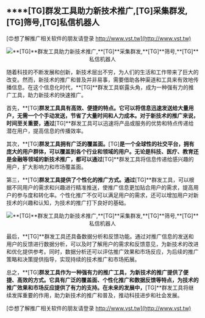 ## ****[TG]**群发工具助力新技术推广,**[TG]**采集群发,**[TG]**筛号,**[TG]**私信机器人**

[😍想了解推广相关软件的朋友请登录 http://www.vst.tw](http://www.vst.tw)

 <center><img src="https://vst.tw/MP4/tuiguang/png/4.png" alt="**[TG]**群发工具助力新技术推广,**[TG]**采集群发,**[TG]**筛号,**[TG]**私信机器人"></center>

随着科技的不断发展和创新，新技术层出不穷，为人们的生活和工作带来了巨大的改变。然而，新技术的推广和普及并非易事，需要借助各种渠道和工具来有效地传播信息。在这个信息化时代，**[TG]**群发工具崭露头角，成为一种强有力的推广工具，助力新技术的快速推广。

首先，**[TG]**群发工具具有高效、便捷的特点。它可以将信息迅速发送给大量用户，无需一个个手动发送，节省了大量时间和人力成本。对于新技术的推广来说，时间至关重要，通过**[TG]**群发工具可以迅速将产品或服务的优势和特点传递给潜在用户，提高信息的传播效率。

其次，**[TG]**群发工具拥有广泛的覆盖面。**[TG]**是一个全球性的社交平台，拥有庞大的用户群体，可以覆盖到各个行业和领域的用户。无论是科技、医疗、教育还是金融等领域的新技术推广，都可以通过**[TG]**群发工具将信息传递给感兴趣的用户，扩大影响力和市场覆盖面。

第三，**[TG]**群发工具提供了个性化的推广方式。通过**[TG]**群发工具，可以根据不同用户的需求和兴趣进行精准推送，使推广信息更加贴合用户的需求，提高用户的参与度和转化率。个性化推广不仅可以满足用户的需求，还可以增加用户对新技术的兴趣和认知，为技术的推广打下良好的基础。

 <center><img src="https://vst.tw/MP4/tuiguang/png/1.png" alt="**[TG]**群发工具助力新技术推广,**[TG]**采集群发,**[TG]**筛号,**[TG]**私信机器人"></center>

最后，**[TG]**群发工具还具备数据分析和反馈功能。通过对推广信息的发送和用户的反馈进行数据分析，可以及时了解用户的需求和反馈意见，为新技术的改进和优化提供参考。同时，数据分析还可以评估推广效果和市场反应，为后续的推广策略和决策提供指导，实现持续的技术推广和市场拓展。

总之，**[TG]**群发工具作为一种强有力的推广工具，为新技术的推广提供了便捷、高效的方式。它具有广泛的覆盖面、个性化推广和数据反馈等特点，为技术的推广效果和市场反应提供了有力的支持。在未来的发展中，**[TG]**群发工具将继续发挥重要的作用，助力新技术的推广和普及，推动科技进步和社会发展。

[😍想了解推广相关软件的朋友请登录 http://www.vst.tw](http://www.vst.tw)



